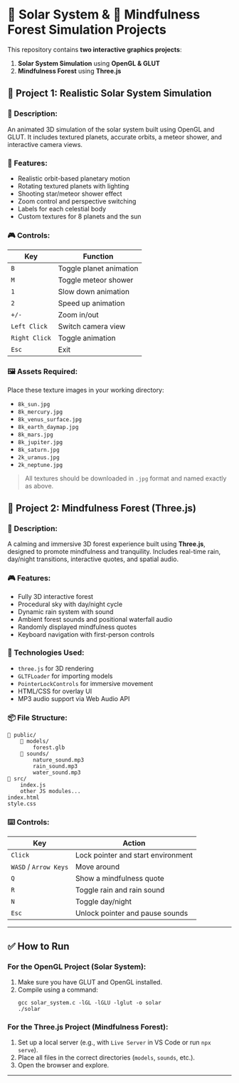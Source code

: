 # 🌌 Solar System & 🌲 Mindfulness Forest Simulation Projects

This repository contains **two interactive graphics projects**:

1. **Solar System Simulation** using **OpenGL & GLUT**
2. **Mindfulness Forest** using **Three.js**

## 📁 Project 1: Realistic Solar System Simulation

### 🚀 Description:

An animated 3D simulation of the solar system built using OpenGL and GLUT. It includes textured planets, accurate orbits, a meteor shower, and interactive camera views.

### 🔧 Features:

* Realistic orbit-based planetary motion
* Rotating textured planets with lighting
* Shooting star/meteor shower effect
* Zoom control and perspective switching
* Labels for each celestial body
* Custom textures for 8 planets and the sun

### 🎮 Controls:

| Key           | Function                |
| ------------- | ----------------------- |
| `B`           | Toggle planet animation |
| `M`           | Toggle meteor shower    |
| `1`           | Slow down animation     |
| `2`           | Speed up animation      |
| `+/-`         | Zoom in/out             |
| `Left Click`  | Switch camera view      |
| `Right Click` | Toggle animation        |
| `Esc`         | Exit                    |

### 🖼️ Assets Required:

Place these texture images in your working directory:

* `8k_sun.jpg`
* `8k_mercury.jpg`
* `8k_venus_surface.jpg`
* `8k_earth_daymap.jpg`
* `8k_mars.jpg`
* `8k_jupiter.jpg`
* `8k_saturn.jpg`
* `2k_uranus.jpg`
* `2k_neptune.jpg`

> All textures should be downloaded in `.jpg` format and named exactly as above.


## 📁 Project 2: Mindfulness Forest (Three.js)

### 🌿 Description:

A calming and immersive 3D forest experience built using **Three.js**, designed to promote mindfulness and tranquility. Includes real-time rain, day/night transitions, interactive quotes, and spatial audio.

### 🎮 Features:

* Fully 3D interactive forest
* Procedural sky with day/night cycle
* Dynamic rain system with sound
* Ambient forest sounds and positional waterfall audio
* Randomly displayed mindfulness quotes
* Keyboard navigation with first-person controls

### 🔧 Technologies Used:

* `three.js` for 3D rendering
* `GLTFLoader` for importing models
* `PointerLockControls` for immersive movement
* HTML/CSS for overlay UI
* MP3 audio support via Web Audio API

### 📦 File Structure:

```
📁 public/
    📁 models/
        forest.glb
    📁 sounds/
        nature_sound.mp3
        rain_sound.mp3
        water_sound.mp3
📁 src/
    index.js
    other JS modules...
index.html
style.css
```

### ⌨️ Controls:

| Key                   | Action                             |
| --------------------- | ---------------------------------- |
| `Click`               | Lock pointer and start environment |
| `WASD` / `Arrow Keys` | Move around                        |
| `Q`                   | Show a mindfulness quote           |
| `R`                   | Toggle rain and rain sound         |
| `N`                   | Toggle day/night                   |
| `Esc`                 | Unlock pointer and pause sounds    |

---

## ✅ How to Run

### For the OpenGL Project (Solar System):
1. Make sure you have GLUT and OpenGL installed.
2. Compile using a command:
   ```
   gcc solar_system.c -lGL -lGLU -lglut -o solar
   ./solar
   ```

### For the Three.js Project (Mindfulness Forest):
1. Set up a local server (e.g., with `Live Server` in VS Code or run `npx serve`).
2. Place all files in the correct directories (`models`, `sounds`, etc.).
3. Open the browser and explore.
---

